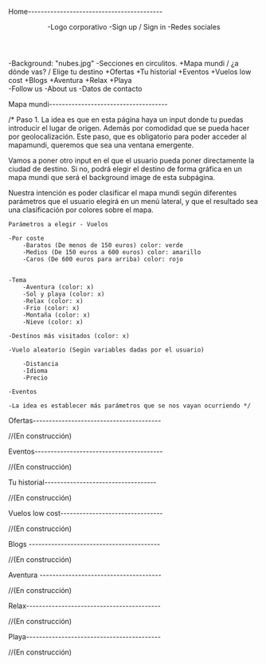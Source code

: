 Home------------------------------------------

<html>

 <header>
  -Logo corporativo
  -Sign up / Sign in
  -Redes sociales
 </header>

 <body>
  -Background: "nubes.jpg"
  -Secciones en circulitos.
   +Mapa mundi / ¿a dónde vas? / Elige tu destino
   +Ofertas
   +Tu historial
   +Eventos
   +Vuelos low cost
   +Blogs 
   +Aventura 
   +Relax
   +Playa
 </body>

 <footer>
  -Follow us
  -About us
  -Datos de contacto
 </footer>	

</html>		

Mapa mundi-------------------------------------

  /* Paso 1. La idea es que en esta página haya un input donde tu puedas introducir el lugar de origen. Además por comodidad que se pueda hacer por geolocalización. Este paso, que es obligatorio para poder acceder al mapamundi, queremos que sea una ventana emergente.

 Vamos a poner otro input en el que el usuario pueda poner directamente la ciudad de destino. Si no, podrá elegir el destino de forma gráfica en un mapa mundi que será el background image de esta subpágina.

Nuestra intención es poder clasificar el mapa mundi según diferentes parámetros que el usuario elegirá en un menú lateral, y que el resultado sea una clasificación por colores sobre el mapa.

	Parámetros a elegir - Vuelos

	-Por coste
		-Baratos (De menos de 150 euros) color: verde
		-Medios (De 150 euros a 600 euros) color: amarillo
		-Caros (De 600 euros para arriba) color: rojo


	-Tema
		-Aventura (color: x)
		-Sol y playa (color: x)
		-Relax (color: x)
		-Frio (color: x)
		-Montaña (color: x)
		-Nieve (color: x)

	-Destinos más visitados (color: x)

	-Vuelo aleatorio (Según variables dadas por el usuario)

		-Distancia
		-Idioma
		-Precio
		
	-Eventos

	-La idea es establecer más parámetros que se nos vayan ocurriendo */

Ofertas----------------------------------------

 //(En construcción)

Eventos----------------------------------------

 //(En construcción)

Tu historial-----------------------------------

 //(En construcción)

Vuelos low cost--------------------------------

 //(En construcción)

Blogs -----------------------------------------

 //(En construcción)

Aventura --------------------------------------

 //(En construcción)

Relax------------------------------------------

 //(En construcción)

Playa------------------------------------------

 //(En construcción)

	
